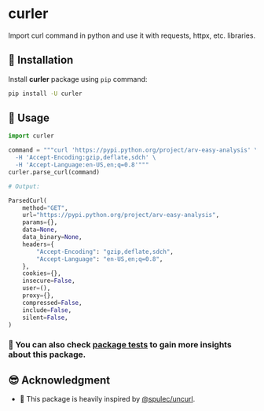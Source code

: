 # curler

Import curl command in python and use it with requests, httpx, etc. libraries.

## 🎉 Installation

Install **curler** package using `pip` command:

```sh
pip install -U curler
```

## 🧩 Usage

```python
import curler

command = """curl 'https://pypi.python.org/project/arv-easy-analysis' \
  -H 'Accept-Encoding:gzip,deflate,sdch' \
  -H 'Accept-Language:en-US,en;q=0.8'"""
curler.parse_curl(command)
```

```python
# Output:

ParsedCurl(
    method="GET",
    url="https://pypi.python.org/project/arv-easy-analysis",
    params={},
    data=None,
    data_binary=None,
    headers={
        "Accept-Encoding": "gzip,deflate,sdch",
        "Accept-Language": "en-US,en;q=0.8",
    },
    cookies={},
    insecure=False,
    user=(),
    proxy={},
    compressed=False,
    include=False,
    silent=False,
)
```

### 🧪 You can also check [package tests](./tests/) to gain more insights about this package.

## 😎 Acknowledgment

- 🤗 This package is heavily inspired by [@spulec/uncurl](https://github.com/spulec/uncurl).
